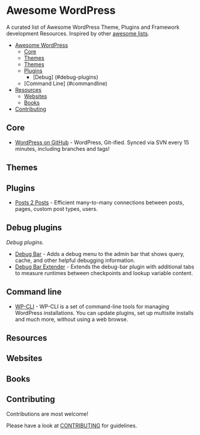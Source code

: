 # Awesome WordPress 

A curated list of Awesome WordPress Theme, Plugins and Framework development Resources. Inspired by other [awesome lists](https://github.com/bayandin/awesome-awesomeness).

- [Awesome WordPress](#awesome-wordpress)
	- [Core](#core)
	- [Themes](#themes)
	- [Themes](#themes)
	- [Plugins](#plugins)
		- [Debug] (#debug-plugins)
	- [Command Line] (#commandline)
- [Resources](#resources)
	- [Websites](#websites)
	- [Books](#books)
- [Contributing](#contributing)

## Core
* [WordPress on GitHub](https://github.com/WordPress/WordPress) - WordPress, Git-ified. Synced via SVN every 15 minutes, including branches and tags!
	
## Themes	
	
## Plugins

* [Posts 2 Posts](https://wordpress.org/plugins/posts-to-posts/) - Efficient many-to-many connections between posts, pages, custom post types, users. 

## Debug plugins
*Debug plugins.*

* [Debug Bar](http://wordpress.org/plugins/debug-bar/) - Adds a debug menu to the admin bar that shows query, cache, and other helpful debugging information.
* [Debug Bar Extender](http://wordpress.org/plugins/debug-bar-extender/) - Extends the debug-bar plugin with additional tabs to measure runtimes between checkpoints and lookup variable content. 

## Command line

* [WP-CLI](http://wp-cli.org/) - WP-CLI is a set of command-line tools for managing WordPress installations. You can update plugins, set up multisite installs and much more, without using a web browse.


## Resources

## Websites

## Books

## Contributing

Contributions are most welcome!

Please have a look at [CONTRIBUTING](https://github.com/dropndot/awesome-wordpress/blob/master/CONTRIBUTING.md) for guidelines.
